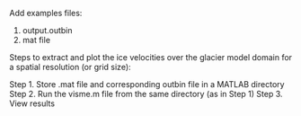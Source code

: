 Add examples files:

1. output.outbin
2. mat file

Steps to extract and plot the ice velocities over the glacier model domain for a spatial resolution (or grid size):

Step 1.  Store .mat file and corresponding outbin file in a MATLAB directory
Step 2.  Run the visme.m file from the same directory (as in Step 1)
Step 3.  View results
